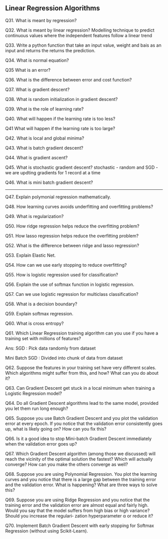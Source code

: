 ## Linear Regression Algorithms
Q31. What is meant by regression?

Q32. What is meant by linear regression?
Modelling technique to predict continuous values where the independent features follow a linear trend

Q33. Write a python function that take an input value, weight and bais as an input and returns the returns the prediction.

Q34. What is normal equation?

Q35 What is an error?

Q36. What is the difference between error and cost function?

Q37. What is gradient descent?

Q38. What is random initialization in gradient descent?

Q39. What is the role of learning rate?

Q40. What will happen if the learning rate is too less?

Q41 What will happen if the learning rate is too large?

Q42. What is local and global minima?

Q43. What is batch gradient descent?

Q44. What is gradient ascent?

Q45. What is stochastic gradient descent?
stochastic - random and SGD - we are updting gradients for 1 record at a time 

Q46. What is mini batch gradient descent?

---
 
Q47. Explain polymonial regression mathematically.

Q48. How learning curves avoids underfitting and overfitting problems?

Q49. What is regularization?

Q50. How ridge regression helps reduce the overfitting problem?

Q51. How lasso regression helps reduce the overfitting problem?

Q52. What is the difference between ridge and lasso regression?

Q53. Explain Elastic Net.

Q54. How can we use early stopping to reduce overfitting?

Q55. How is logistic regression used for classification?

Q56. Explain the use of softmax function in logistic regression.

Q57. Can we use logistic regression for multiclass classification?

Q58. What is a decision boundary?

Q59. Explain softmax regression.

Q60. What is cross entropy?

Q61. Which Linear Regression training algorithm can you use if you have a training
set with millions of features?

Ans: SGD : Pick data randomly from dataset

Mini Batch SGD : Divided into chunk of data from dataset

Q62. Suppose the features in your training set have very different scales. Which algorithms might suffer from this, and how? What can you do about it?

Q63. Can Gradient Descent get stuck in a local minimum when training a Logistic
Regression model?

Q64. Do all Gradient Descent algorithms lead to the same model, provided you let
them run long enough?

Q65. Suppose you use Batch Gradient Descent and you plot the validation error at
every epoch. If you notice that the validation error consistently goes up, what is
likely going on? How can you fix this?

Q66. Is it a good idea to stop Mini-batch Gradient Descent immediately when the validation error goes up?

Q67. Which Gradient Descent algorithm (among those we discussed) will reach the
vicinity of the optimal solution the fastest? Which will actually converge? How
can you make the others converge as well?

Q68. Suppose you are using Polynomial Regression. You plot the learning curves and
you notice that there is a large gap between the training error and the validation
error. What is happening? What are three ways to solve this?

Q69. Suppose you are using Ridge Regression and you notice that the training error
and the validation error are almost equal and fairly high. Would you say that the
model suffers from high bias or high variance? Should you increase the regulari‐
zation hyperparameter α or reduce it?

Q70. Implement Batch Gradient Descent with early stopping for Softmax Regression
(without using Scikit-Learn).
